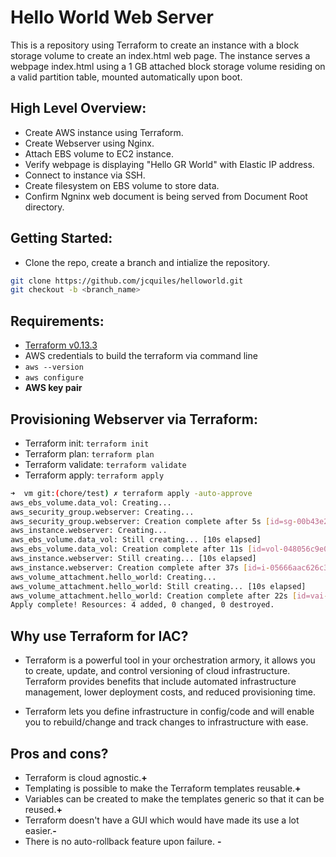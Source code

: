 # Hello World Web Server
This is a repository using Terraform to create an instance with a block storage volume to create an index.html web page. The instance serves a webpage index.html using a 1 GB attached block storage volume residing on a valid partition table, mounted automatically upon boot.

## High Level Overview:

* Create AWS instance using Terraform.
* Create Webserver using Nginx.
* Attach EBS volume to EC2 instance.
* Verify webpage is displaying "Hello GR World" with Elastic IP address.
* Connect to instance via SSH.
* Create filesystem on EBS volume to store data.
* Confirm Ngninx web document is being served from Document Root directory. 

## Getting Started:

* Clone the repo, create a branch and intialize the repository.

```bash
git clone https://github.com/jcquiles/helloworld.git
git checkout -b <branch_name>
```
## Requirements:

* [Terraform v0.13.3](https://www.terraform.io/downloads.html)
* AWS credentials to build the terraform via command line
* `aws --version`
* `aws configure`
* **AWS key pair**

## Provisioning Webserver via Terraform:

* Terraform init: `terraform init`
* Terraform plan: `terraform plan`
* Terraform validate: `terraform validate`
* Terraform apply: `terraform apply`

```bash
➜  vm git:(chore/test) ✗ terraform apply -auto-approve
aws_ebs_volume.data_vol: Creating...
aws_security_group.webserver: Creating...
aws_security_group.webserver: Creation complete after 5s [id=sg-00b43e2276d58492d]
aws_instance.webserver: Creating...
aws_ebs_volume.data_vol: Still creating... [10s elapsed]
aws_ebs_volume.data_vol: Creation complete after 11s [id=vol-048056c9e05349c26]
aws_instance.webserver: Still creating... [10s elapsed]
aws_instance.webserver: Creation complete after 37s [id=i-05666aac626c3e07f]
aws_volume_attachment.hello_world: Creating...
aws_volume_attachment.hello_world: Still creating... [10s elapsed]
aws_volume_attachment.hello_world: Creation complete after 22s [id=vai-219113884]
Apply complete! Resources: 4 added, 0 changed, 0 destroyed.
```
## Why use Terraform for IAC?

* Terraform is a powerful tool in your orchestration armory, it allows you to create, update, and control versioning of cloud infrastructure. Terraform provides benefits that include automated infrastructure management, lower deployment costs, and reduced provisioning time.

* Terraform lets you define infrastructure in config/code and will enable you to rebuild/change and track changes to infrastructure with ease.

## Pros and cons?

* Terraform is cloud agnostic.**+**
* Templating is possible to make the Terraform templates reusable.**+**
* Variables can be created to make the templates generic so that it can be reused.**+**
* Terraform doesn't have a GUI which would have made its use a lot easier.**-**
* There is no auto-rollback feature upon failure. **-**




